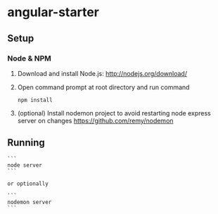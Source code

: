 # angular-starter

## Setup

### Node & NPM
1.  Download and install Node.js: http://nodejs.org/download/
2.  Open command prompt at root directory and run command

    ```
    npm install
    ```
3. (optional) Install nodemon project to avoid restarting node express server on changes
<https://github.com/remy/nodemon>

## Running

    ```
    node server
    ```
    
    or optionally
    
    ```
    nodemon server
    ```